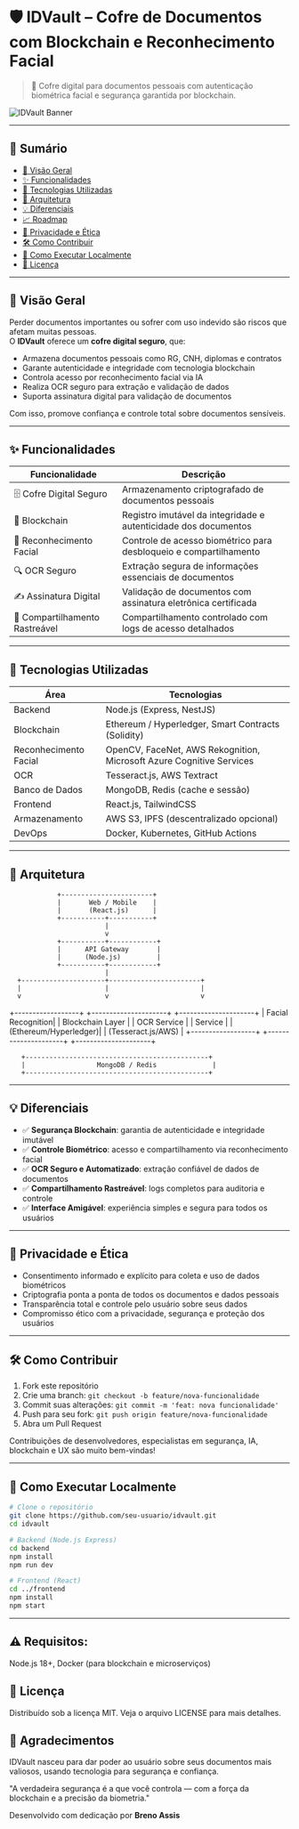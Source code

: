 # 🛡️ IDVault – Cofre de Documentos com Blockchain e Reconhecimento Facial

> 🔐 Cofre digital para documentos pessoais com autenticação biométrica facial e segurança garantida por blockchain.

![IDVault Banner](./docs/assets/banner-idvault.png)

---

## 📘 Sumário

- [🧩 Visão Geral](#-visão-geral)
- [✨ Funcionalidades](#-funcionalidades)
- [🔬 Tecnologias Utilizadas](#-tecnologias-utilizadas)
- [📱 Arquitetura](#-arquitetura)
- [💡 Diferenciais](#-diferenciais)
- [📈 Roadmap](#-roadmap)
- [🔐 Privacidade e Ética](#-privacidade-e-ética)
- [🛠️ Como Contribuir](#️-como-contribuir)
- [🚀 Como Executar Localmente](#-como-executar-localmente)
- [📄 Licença](#-licença)

---

## 🧩 Visão Geral

Perder documentos importantes ou sofrer com uso indevido são riscos que afetam muitas pessoas.  
O **IDVault** oferece um **cofre digital seguro**, que:

- Armazena documentos pessoais como RG, CNH, diplomas e contratos
- Garante autenticidade e integridade com tecnologia blockchain
- Controla acesso por reconhecimento facial via IA
- Realiza OCR seguro para extração e validação de dados
- Suporta assinatura digital para validação de documentos

Com isso, promove confiança e controle total sobre documentos sensíveis.

---

## ✨ Funcionalidades

| Funcionalidade                 | Descrição                                                                                     |
|-------------------------------|-----------------------------------------------------------------------------------------------|
| 🗄️ Cofre Digital Seguro        | Armazenamento criptografado de documentos pessoais                                           |
| 🔗 Blockchain                  | Registro imutável da integridade e autenticidade dos documentos                               |
| 👤 Reconhecimento Facial       | Controle de acesso biométrico para desbloqueio e compartilhamento                            |
| 🔍 OCR Seguro                  | Extração segura de informações essenciais de documentos                                     |
| ✍️ Assinatura Digital          | Validação de documentos com assinatura eletrônica certificada                               |
| 🔄 Compartilhamento Rastreável | Compartilhamento controlado com logs de acesso detalhados                                   |

---

## 🔬 Tecnologias Utilizadas

| Área               | Tecnologias                                                        |
|--------------------|--------------------------------------------------------------------|
| Backend            | Node.js (Express, NestJS)                                         |
| Blockchain         | Ethereum / Hyperledger, Smart Contracts (Solidity)                |
| Reconhecimento Facial | OpenCV, FaceNet, AWS Rekognition, Microsoft Azure Cognitive Services |
| OCR                | Tesseract.js, AWS Textract                                         |
| Banco de Dados     | MongoDB, Redis (cache e sessão)                                   |
| Frontend           | React.js, TailwindCSS                                              |
| Armazenamento      | AWS S3, IPFS (descentralizado opcional)                           |
| DevOps             | Docker, Kubernetes, GitHub Actions                                |

---

## 📱 Arquitetura

                +-----------------------+
                |       Web / Mobile    |
                |       (React.js)      |
                +-----------+-----------+
                            |
                            v
                +-----------+------------+
                |      API Gateway       |
                |      (Node.js)         |
                +-----------+------------+
                            |
      +---------------------+-----------------------+
      |                     |                       |
      v                     v                       v
+------------------+ +---------------------+ +---------------------+
| Facial Recognition| | Blockchain Layer | | OCR Service |
| Service | | (Ethereum/Hyperledger)| | (Tesseract.js/AWS) |
+------------------+ +---------------------+ +---------------------+


       +----------------------------------------------+
       |                  MongoDB / Redis              |
       +----------------------------------------------+

---

## 💡 Diferenciais

- ✅ **Segurança Blockchain**: garantia de autenticidade e integridade imutável
- ✅ **Controle Biométrico**: acesso e compartilhamento via reconhecimento facial
- ✅ **OCR Seguro e Automatizado**: extração confiável de dados de documentos
- ✅ **Compartilhamento Rastreável**: logs completos para auditoria e controle
- ✅ **Interface Amigável**: experiência simples e segura para todos os usuários

---

## 🔐 Privacidade e Ética

- Consentimento informado e explícito para coleta e uso de dados biométricos
- Criptografia ponta a ponta de todos os documentos e dados pessoais
- Transparência total e controle pelo usuário sobre seus dados
- Compromisso ético com a privacidade, segurança e proteção dos usuários

---

## 🛠️ Como Contribuir

1. Fork este repositório  
2. Crie uma branch: `git checkout -b feature/nova-funcionalidade`  
3. Commit suas alterações: `git commit -m 'feat: nova funcionalidade'`  
4. Push para seu fork: `git push origin feature/nova-funcionalidade`  
5. Abra um Pull Request  

Contribuições de desenvolvedores, especialistas em segurança, IA, blockchain e UX são muito bem-vindas!

---

## 🚀 Como Executar Localmente

```bash
# Clone o repositório
git clone https://github.com/seu-usuario/idvault.git
cd idvault

# Backend (Node.js Express)
cd backend
npm install
npm run dev

# Frontend (React)
cd ../frontend
npm install
npm start
```
---

## ⚠️ Requisitos: 
Node.js 18+, Docker (para blockchain e microserviços)

## 📄 Licença
Distribuído sob a licença MIT. Veja o arquivo LICENSE para mais detalhes.

## 💙 Agradecimentos
IDVault nasceu para dar poder ao usuário sobre seus documentos mais valiosos, usando tecnologia para segurança e confiança.

"A verdadeira segurança é a que você controla — com a força da blockchain e a precisão da biometria."

Desenvolvido com dedicação por **Breno Assis**

